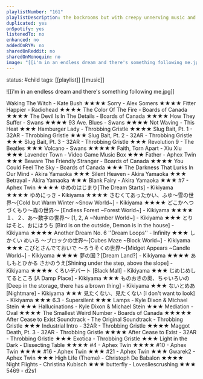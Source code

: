 ```yaml
---
playlistNumber: "161"
playlistDescription: the backrooms but with creepy unnerving music and a shadow lurking
duplicated: yes
onSpotify: yes
listenedTo: no
enhanced: no
addedOnRYM: no
sharedOnReddit: no
sharedOnMonoquin: no
image: "[[i'm in an endless dream and there's something following me.jpg]]"
---
```

status: #child 
tags: [[playlist]] [[music]] 

![[i'm in an endless dream and there's something following me.jpg]]

Waking The Witch - Kate Bush ★★★★
Sorry - Alex Somers ★★★★
Fitter Happier - Radiohead ★★★★
The Color Of The Fire - Boards of Canada ★★★★
The Devil Is In The Details - Boards of Canada ★★★★
How They Suffer - Swans ★★★★
93 Ave. Blues - Swans ★★★★
Not Waving - This Heat ★★★
Hamburger Lady - Throbbing Gristle ★★★★
Slug Bait, Pt. 1 - 32AR - Throbbing Gristle ★★★
Slug Bait, Pt. 2 - 32AR - Throbbing Gristle ★★★
Slug Bait, Pt. 3 - 32AR - Throbbing Gristle ★★★
Revolution 9 - The Beatles ★★★
Volcano - Swans ★★★★★
Faith, Torn Apart - Xiu Xiu ★★★
Lavender Town - Video Game Music Box ★★★
Father - Aphex Twin ★★★
Beware The Friendly Stranger - Boards of Canada ★★★★
You Could Feel The Sky - Boards of Canada ★★★
The Darkness That Lurks In Our Mind - Akira Yamaoka ★★★
Silent Heaven - Akira Yamaoka ★★★
Betrayal - Akira Yamaoka ★★★
Blank Fairy - Akira Yamaoka ★★★
#7 - Aphex Twin ★★★★
ゆめのはじまり[The Dream Starts] - Kikiyama ★★★★
ゆめにっき - Kikiyama ★★★★
さむくてあったかい、ふゆ〜雪の世界〜[Cold but Warm Winter ~Snow World~] - Kikiyama ★★★★
どこかへつづくもり〜森の世界〜 [Endless Forest ~Forest World~] - Kikiyama ★★★★
１、２、あ〜数字の世界〜 [1, 2, A ~Number World~] - Kikiyama ★★★
とりはそと、おにはうち [Bird is on the outside, Demon is in the house] - Kikiyama ★★★★
Another Dream No. 6 ''Dream Loops'' - Infinity ★★★
しかくい めいろ ～ブロックの世界～[Cubes Maze ~Block World~] - Kikiyama ★★★
こびとさんでておいで ～ろうそくの世界～[Midget Appears ~Candle World~] - Kikiyama ★★★★
夢の国？[Dream Land?] - Kikiyama ★★★★
あしもとひかる さかのうえ[Shining under the step, above the slope] - Kikiyama ★★★★
くろいデパート [Black Mall] - Kikiyama ★★★
じめじめしてるところ [A Damp Place] - Kikiyama ★★★
ものおきの奥、ちゃいろいの [Deep in the storage, there has a brown thing] - Kikiyama ★★★
ないとめあ [Nightmare] - Kikiyama ★★★
見たくない、見たくない [I don't want to look] - Kikiyama ★★★
6.3 - Supersilent ★★★
Lamps - Kyle Dixon & Michael Stein ★★★
Hallucinations - Kyle Dixon & Michael Stein ★★★
Mediation - Oval ★★★★
The Smallest Weird Number - Boards of Canada ★★★★★
After Cease to Exist Soundtrack - The Original Soundtrack - Throbbing Gristle ★★★
Industrial Intro - 32AR - Throbbing Gristle ★★★★
Maggot Death, Pt. 3 - 32AR - Throbbing Gristle ★★★★
After Cease to Exist - 32AR - Throbbing Gristle ★★★
Exotica - Throbbing Gristle ★★★
Light in the Dark - Dissecting Table ★★★★
#4 - Aphex Twin ★★★★
#10 - Aphex Twin ★★★★
#16 - Aphex Twin ★★★
#21 - Aphex Twin ★★★
Gwarek2 - Aphex Twin ★★★
High Life (Theme) - Christoph De Babalon ★★★★
Night Flights - Christina Kubisch ★★★
butterfly - Lovesliescrushing ★★★
5469 - d2s1